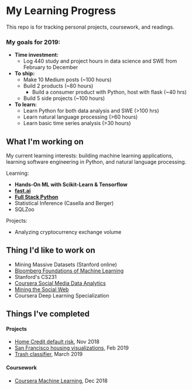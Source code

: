 # My Learning Progress

This repo is for tracking personal projects, coursework, and readings.

### My goals for 2019: 
- **Time investment:** 
    - Log 440 study and project hours in data science and SWE from February to December
- **To ship:**
    - Make 10 Medium posts (~100 hours)
    - Build 2 products (~80 hours)
        - Build a consumer product with Python, host with flask (~40 hrs)
    - Build 5 side projects (~100 hours)
- **To learn:**
    - Learn Python for both data analysis and SWE (>100 hrs)
    - Learn natural language processing (>60 hours)
    - Learn basic time series analysis (>30 hours)

## What I'm working on

My current learning interests: building machine learning applications, learning software engineering in Python, and natural language processing. 

Learning:
- **Hands-On ML with Scikit-Learn & Tensorflow**
- **[fast.ai](http://www.fast.ai/)**
- **[Full Stack Python](https://www.fullstackpython.com/table-of-contents.html)**
- Statistical Inference (Casella and Berger)
- SQLZoo

Projects:
- Analyzing cryptocurrency exchange volume

## Thing I'd like to work on

- Mining Massive Datasets (Stanford online)
- [Bloomberg Foundations of Machine Learning](https://bloomberg.github.io/foml/#home)
- Stanford's CS231
- [Coursera Social Media Data Analytics](https://www.coursera.org/learn/social-media-data-analytics)
- [Mining the Social Web](https://www.webpages.uidaho.edu/~stevel/504/mining-the-social-web-2nd-edition.pdf)
- Coursera Deep Learning Specialization

## Things I've completed

#### Projects
- [Home Credit default risk](https://www.kaggle.com/c/home-credit-default-risk), Nov 2018
- [San Francisco housing visualizations](https://github.com/collindching/sf_housing), Feb 2019
- [Trash classifier](https://github.com/collindching/Waste-Sorter), March 2019

#### Coursework
- [Coursera Machine Learning](https://www.coursera.org/learn/machine-learning), Dec 2018
